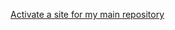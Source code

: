 [Activate a site for my main repository](https://github.com/search?q=Activate%20a%20site%20for%20my%20main%20repository%20&type=repositories)
